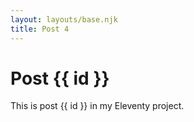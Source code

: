 ```yaml
---
layout: layouts/base.njk
title: Post 4
---
```


# Post {{ id }}

This is post {{ id }} in my Eleventy project.
